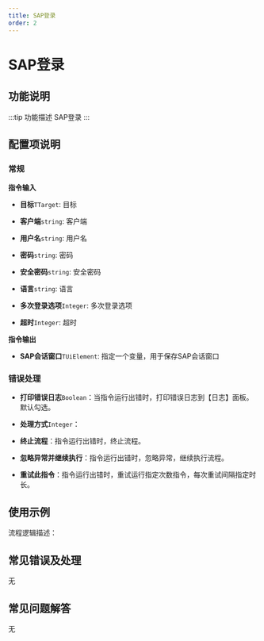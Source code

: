```yaml
---
title: SAP登录
order: 2
---
```


# SAP登录

## 功能说明

:::tip 功能描述
SAP登录
:::

## 配置项说明

### 常规

**指令输入**

- **目标**`TTarget`: 目标

- **客户端**`string`: 客户端

- **用户名**`string`: 用户名

- **密码**`string`: 密码

- **安全密码**`string`: 安全密码

- **语言**`string`: 语言

- **多次登录选项**`Integer`: 多次登录选项

- **超时**`Integer`: 超时


**指令输出**

- **SAP会话窗口**`TUiElement`: 指定一个变量，用于保存SAP会话窗口

### 错误处理

- **打印错误日志**`Boolean`：当指令运行出错时，打印错误日志到【日志】面板。默认勾选。

- **处理方式**`Integer`：

 - **终止流程**：指令运行出错时，终止流程。

 - **忽略异常并继续执行**：指令运行出错时，忽略异常，继续执行流程。

 - **重试此指令**：指令运行出错时，重试运行指定次数指令，每次重试间隔指定时长。

## 使用示例

流程逻辑描述：

## 常见错误及处理

无

## 常见问题解答

无

